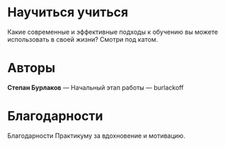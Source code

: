 # Научиться учиться 
Какие современные и эффективные подходы к обучению вы можете использовать в своей жизни? Смотри под катом.

# Авторы
<b>Степан Бурлаков</b> — Начальный этап работы — burlackoff

# Благодарности
Благодарности Практикуму за вдохновение и мотивацию.
